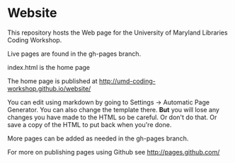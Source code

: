 Website
=============================

This repository hosts the Web page for the University of Maryland Libraries Coding Workshop.

Live pages are found in the gh-pages branch.

index.html is the home page

The home page is published at http://umd-coding-workshop.github.io/website/

You can edit using markdown by going to Settings -> Automatic Page Generator. You can also change the template there. **But** you will lose any changes you have made to the HTML so be careful. Or don't do that. Or save a copy of the HTML to put back when you're done.

More pages can be added as needed in the gh-pages branch.

For more on publishing pages using Github see http://pages.github.com/


